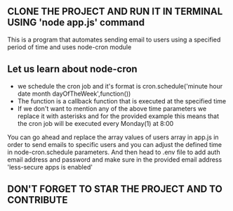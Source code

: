 ## CLONE THE PROJECT AND RUN IT IN TERMINAL USING 'node app.js' command

This is a program that automates sending email to users using a specified period of time and uses node-cron module
## Let us learn about node-cron
- we schedule the cron job and it's format is cron.schedule('minute hour date month dayOfTheWeek',function())
- The function is a callback function that is executed at the specified time
- If we don't want to mention any of the above time parameters we replace it with asterisks and for the provided example this means that the cron job will be executed every Monday(1) at 8:00

You can go ahead and replace the array values of users array in app.js in order to send emails to specific users and you can adjust the defined time in node-cron.schedule parameters.
And then head to .env file to add auth email address and password and make sure in the provided email address 'less-secure apps is enabled'

## DON'T FORGET TO STAR THE PROJECT AND TO CONTRIBUTE